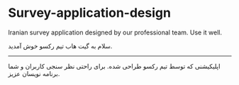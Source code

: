 # Survey-application-design
Iranian survey application designed by our professional team. Use it well.

<p>سلام به گیت هاب تیم رکسو خوش آمدید.</p>
<hr>
<p>اپلیکیشنی که توسط تیم رکسو طراحی شده. برای راحتی نظر سنجی کاربران و شما برنامه نویسان عزیز.</p>

